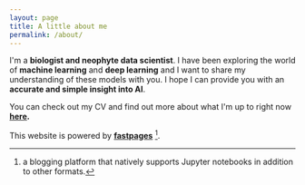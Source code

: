 ```yaml
---
layout: page
title: A little about me
permalink: /about/
---
```


I'm a **biologist and neophyte data scientist**. I have been exploring the world of **machine learning** and **deep learning** and I want to share my understanding of these models with you. I hope I can provide you with an **accurate and simple insight into AI**.

You can check out my CV and find out more about what I'm up to right now **[here](https://marie-annemawhin.github.io/).**

This website is powered by **[fastpages](https://github.com/fastai/fastpages)** [^1].

[^1]: a blogging platform that natively supports Jupyter notebooks in addition to other formats.
